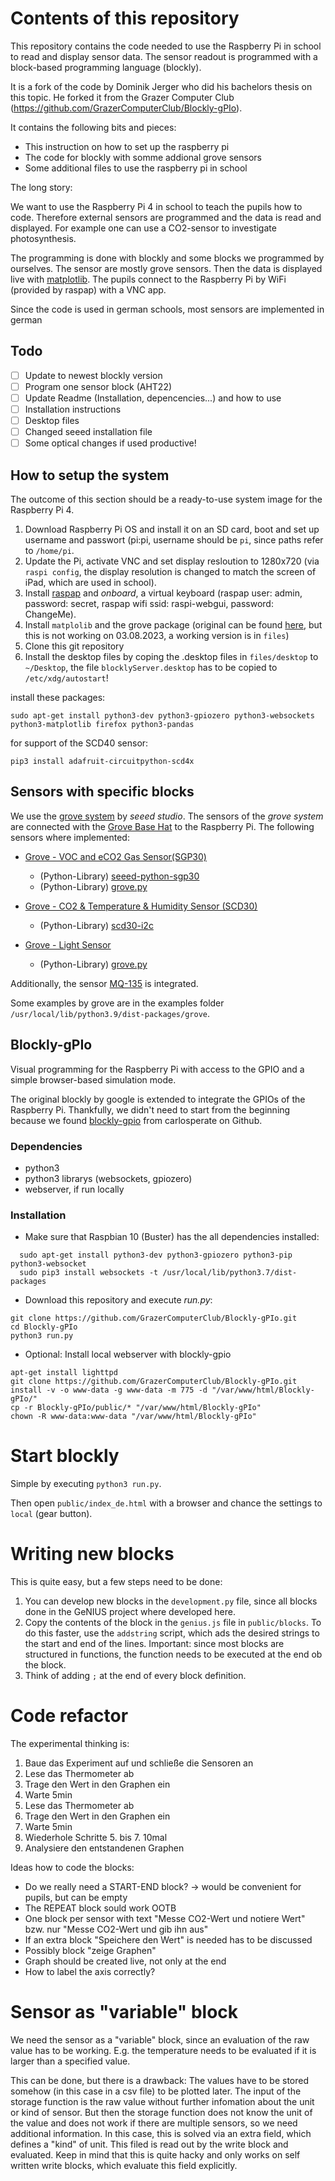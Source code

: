 # Contents of this repository

This repository contains the code needed to use the Raspberry Pi in school to read and display sensor data. The sensor readout is programmed with a block-based programming language (blockly).

It is a fork of the code by Dominik Jerger who did his bachelors thesis on this topic. He forked it from the Grazer Computer Club (https://github.com/GrazerComputerClub/Blockly-gPIo).

It contains the following bits and pieces:
* This instruction on how to set up the raspberry pi
* The code for blockly with somme addional grove sensors
* Some additional files to use the raspberry pi in school

The long story:

We want to use the Raspberry Pi 4 in school to teach the pupils how to code. Therefore external sensors are programmed and the data is read and displayed. For example one can use a CO2-sensor to investigate photosynthesis.

The programming is done with blockly and some blocks we programmed by ourselves. The sensor are mostly grove sensors. Then the data is displayed live with <a href="https://matplotlib.org/">matplotlib</a>. The pupils connect to the Raspberry Pi by WiFi (provided by raspap) with a VNC app.

Since the code is used in german schools, most sensors are implemented in german

## Todo
* [ ] Update to newest blockly version
* [ ] Program one sensor block (AHT22)
* [ ] Update Readme (Installation, depencencies...) and how to use
* [ ] Installation instructions
* [ ] Desktop files
* [ ] Changed seeed installation file
* [ ] Some optical changes if used productive!

## How to setup the system
The outcome of this section should be a ready-to-use system image for the Raspberry Pi 4.

1. Download Raspberry Pi OS and install it on an SD card, boot and set up username and passwort (pi:pi, username should be `pi`, since paths refer to `/home/pi`.
2. Update the Pi, activate VNC and set display resloution to 1280x720 (via `raspi config`, the display resolution is changed to match the screen of iPad, which are used in school).
3. Install <a href="https://raspap.com/#docs">raspap</a> and *onboard*, a virtual keyboard (raspap user: admin, password: secret, raspap wifi ssid: raspi-webgui, password: ChangeMe).
4. Install `matplolib` and the grove package (original can be found <a href="https://github.com/Seeed-Studio/grove.py">here</a>, but this is not working on 03.08.2023, a working version is in `files`)
5. Clone this git repository
6. Install the desktop files by coping the .desktop files in `files/desktop` to `~/Desktop`, the file `blocklyServer.desktop` has to be copied to `/etc/xdg/autostart`!

install these packages:
```
sudo apt-get install python3-dev python3-gpiozero python3-websockets python3-matplotlib firefox python3-pandas
```

for support of the SCD40 sensor:
```
pip3 install adafruit-circuitpython-scd4x
```

## Sensors with specific blocks
We use the <a href="https://wiki.seeedstudio.com/Grove_System/">grove system</a> by *seeed studio*. The sensors of the *grove system* are connected with the <a href="https://wiki.seeedstudio.com/Grove_Base_Hat_for_Raspberry_Pi/">Grove Base Hat</a> to the Raspberry Pi. The following sensors where implemented:
* <a href="https://wiki.seeedstudio.com/Grove-VOC_and_eCO2_Gas_Sensor-SGP30/">Grove - VOC and eCO2 Gas Sensor(SGP30)</a>
  * (Python-Library) <a href="https://pypi.org/project/seeed-python-sgp30/">seeed-python-sgp30</a>
  * (Python-Library) <a href="https://github.com/Seeed-Studio/grove.py">grove.py</a>

* <a href="https://wiki.seeedstudio.com/Grove-CO2_Temperature_Humidity_Sensor-SCD30/">Grove - CO2 & Temperature & Humidity Sensor (SCD30)</a>
  * (Python-Library) <a href="https://pypi.org/project/scd30-i2c/">scd30-i2c</a>

* <a href="https://wiki.seeedstudio.com/Grove-Light_Sensor/">Grove - Light Sensor</a>
  * (Python-Library) <a href="https://github.com/Seeed-Studio/grove.py">grove.py</a>

Additionally, the sensor <a href="https://www.waveshare.com/wiki/MQ-135_Gas_Sensor"> MQ-135</a> is integrated.

Some examples by grove are in the examples folder `/usr/local/lib/python3.9/dist-packages/grove`.

## Blockly-gPIo
Visual programming for the Raspberry Pi with access to the GPIO and a simple browser-based simulation mode.

The original blockly by google is extended to integrate the GPIOs of the Raspberry Pi. Thankfully, we didn't need to start from the beginning because 
we found [blockly-gpio](https://github.com/carlosperate/Blockly-gPIo) from carlosperate on Github.

### Dependencies
 * python3
 * python3 librarys (websockets, gpiozero)
 * webserver, if run locally

### Installation
* Make sure that Raspbian 10 (Buster) has the all dependencies installed:  
```
  sudo apt-get install python3-dev python3-gpiozero python3-pip python3-websocket  
  sudo pip3 install websockets -t /usr/local/lib/python3.7/dist-packages
```
*  Download this repository and execute *run.py*:  
  ```
  git clone https://github.com/GrazerComputerClub/Blockly-gPIo.git  
  cd Blockly-gPIo  
  python3 run.py
  ```
*  Optional: Install local webserver with blockly-gpio   
  ```
  apt-get install lighttpd
  git clone https://github.com/GrazerComputerClub/Blockly-gPIo.git
  install -v -o www-data -g www-data -m 775 -d "/var/www/html/Blockly-gPIo/"
  cp -r Blockly-gPIo/public/* "/var/www/html/Blockly-gPIo"
  chown -R www-data:www-data "/var/www/html/Blockly-gPIo"
  ```

# Start blockly
Simple by executing `python3 run.py`.

Then open `public/index_de.html` with a browser and chance the settings to `local` (gear button).

# Writing new blocks
This is quite easy, but a few steps need to be done:
1. You can develop new blocks in the `development.py` file, since all blocks done in the GeNIUS project where developed here.
2. Copy the contents of the block in the `genius.js` file in `public/blocks`. To do this faster, use the `addstring` script, which ads the desired strings to the start and end of the lines. Important: since most blocks are structured in functions, the function needs to be executed at the end ob the block.
3. Think of adding `;` at the end of every block definition.

# Code refactor
The experimental thinking is:
1. Baue das Experiment auf und schließe die Sensoren an
2. Lese das Thermometer ab
3. Trage den Wert in den Graphen ein
4. Warte 5min
5. Lese das Thermometer ab
6. Trage den Wert in den Graphen ein
7. Warte 5min
8. Wiederhole Schritte 5. bis 7. 10mal
9. Analysiere den entstandenen Graphen

Ideas how to code the blocks:

* Do we really need a START-END block? -> would be convenient for pupils, but can be empty
* The REPEAT block sould work OOTB
* One block per sensor with text "Messe CO2-Wert und notiere Wert" bzw. nur "Messe CO2-Wert und gib ihn aus"
* If an extra block "Speichere den Wert" is needed has to be discussed
* Possibly block "zeige Graphen"
* Graph should be created live, not only at the end
* How to label the axis correctly?

# Sensor as "variable" block
We need the sensor as a "variable" block, since an evaluation of the raw value has to be working.
E.g. the temperature needs to be evaluated if it is larger than a specified value.

This can be done, but there is a drawback:
The values have to be stored somehow (in this case in a csv file) to be plotted later.
The input of the storage function is the raw value without further infomation about the unit or kind of sensor.
But then the storage function does not know the unit of the value and does not work if there are multiple sensors, so we need additional information. 
In this case, this is solved via an extra field, which defines a "kind" of unit. This filed is read out by the write block and evaluated.
Keep in mind that this is quite hacky and only works on self written write blocks, which evaluate this field explicitly.

